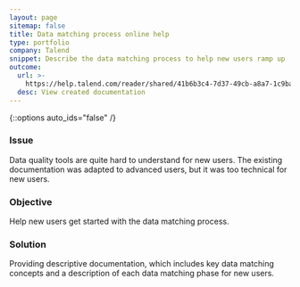 ```yaml
---
layout: page
sitemap: false
title: Data matching process online help
type: portfolio
company: Talend
snippet: Describe the data matching process to help new users ramp up
outcome:
  url: >-
    https://help.talend.com/reader/shared/41b6b3c4-7d37-49cb-a8a7-1c9ba32504dd/root
  desc: View created documentation
---
```

{::options auto_ids="false" /}

### Issue

Data quality tools are quite hard to understand for new users. The existing documentation was adapted to advanced users, but it was too technical for new users.

### Objective

Help new users get started with the data matching process.

### Solution

Providing descriptive documentation, which includes key data matching concepts and a description of each data matching phase for new users.
